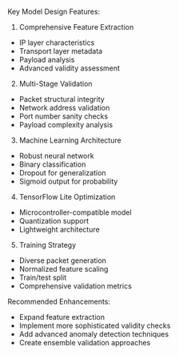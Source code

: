 Key Model Design Features:

1. Comprehensive Feature Extraction
- IP layer characteristics
- Transport layer metadata
- Payload analysis
- Advanced validity assessment

2. Multi-Stage Validation
- Packet structural integrity
- Network address validation
- Port number sanity checks
- Payload complexity analysis

3. Machine Learning Architecture
- Robust neural network
- Binary classification
- Dropout for generalization
- Sigmoid output for probability

4. TensorFlow Lite Optimization
- Microcontroller-compatible model
- Quantization support
- Lightweight architecture

5. Training Strategy
- Diverse packet generation
- Normalized feature scaling
- Train/test split
- Comprehensive validation metrics

Recommended Enhancements:
- Expand feature extraction
- Implement more sophisticated validity checks
- Add advanced anomaly detection techniques
- Create ensemble validation approaches
